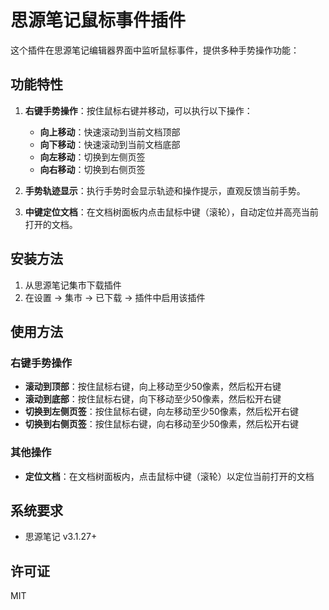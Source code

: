 # 思源笔记鼠标事件插件

这个插件在思源笔记编辑器界面中监听鼠标事件，提供多种手势操作功能：

## 功能特性

1. **右键手势操作**：按住鼠标右键并移动，可以执行以下操作：
   - **向上移动**：快速滚动到当前文档顶部
   - **向下移动**：快速滚动到当前文档底部
   - **向左移动**：切换到左侧页签
   - **向右移动**：切换到右侧页签

2. **手势轨迹显示**：执行手势时会显示轨迹和操作提示，直观反馈当前手势。

3. **中键定位文档**：在文档树面板内点击鼠标中键（滚轮），自动定位并高亮当前打开的文档。

## 安装方法

1. 从思源笔记集市下载插件
2. 在设置 -> 集市 -> 已下载 -> 插件中启用该插件

## 使用方法

### 右键手势操作
- **滚动到顶部**：按住鼠标右键，向上移动至少50像素，然后松开右键
- **滚动到底部**：按住鼠标右键，向下移动至少50像素，然后松开右键
- **切换到左侧页签**：按住鼠标右键，向左移动至少50像素，然后松开右键
- **切换到右侧页签**：按住鼠标右键，向右移动至少50像素，然后松开右键

### 其他操作
- **定位文档**：在文档树面板内，点击鼠标中键（滚轮）以定位当前打开的文档

## 系统要求

- 思源笔记 v3.1.27+

## 许可证

MIT
